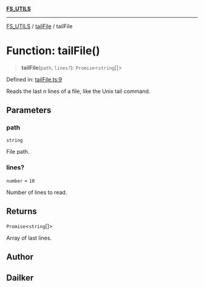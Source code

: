 [**FS_UTILS**](../../README.md)

***

[FS_UTILS](../../README.md) / [tailFile](../README.md) / tailFile

# Function: tailFile()

> **tailFile**(`path`, `lines?`): `Promise`\<`string`[]\>

Defined in: [tailFile.ts:9](https://github.com/dailker/everyutil/blob/26e2bb73429918cf0d08899e9efd90b82a42c92e/src/fs/tailFile.ts#L9)

Reads the last n lines of a file, like the Unix tail command.

## Parameters

### path

`string`

File path.

### lines?

`number` = `10`

Number of lines to read.

## Returns

`Promise`\<`string`[]\>

Array of last lines.

## Author

## Dailker
